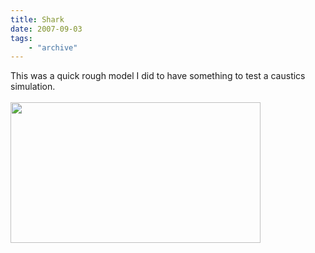 ```yaml
---
title: Shark
date: 2007-09-03
tags: 
    - "archive"
---
```

This was a quick rough model I did to have something to test a caustics simulation.<br /><br /><a onblur="try {parent.deselectBloggerImageGracefully();} catch(e) {}" href="http://4.bp.blogspot.com/_zdYMSK7YuAA/SarffqSZ6zI/AAAAAAAAFFg/yJZq9g5dHDY/s1600-h/shark_render_web_full.jpg"><img style="float:left; margin:0 10px 10px 0;cursor:pointer; cursor:hand;width: 400px; height: 225px;" src="http://4.bp.blogspot.com/_zdYMSK7YuAA/SarffqSZ6zI/AAAAAAAAFFg/yJZq9g5dHDY/s400/shark_render_web_full.jpg" border="0" alt="" id="BLOGGER_PHOTO_ID_5308300845829974834" /></a>

